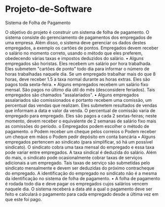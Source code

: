 # Projeto-de-Software

Sistema de Folha de Pagamento

O objetivo do projeto é construir um sistema de folha de pagamento. O sistema consiste do
gerenciamento de pagamentos dos empregados de uma empresa. Além disso, o sistema deve
gerenciar os dados destes empregados, a exemplo os cartões de pontos. Empregados devem receber
o salário no momento correto, usando o método que eles preferem, obedecendo várias taxas e
impostos deduzidos do salário.
• Alguns empregados são horistas. Eles recebem um salário por hora trabalhada. Eles
submetem "cartões de ponto" todo dia para informar o número de horas trabalhadas naquele
dia. Se um empregado trabalhar mais do que 8 horas, deve receber 1.5 a taxa normal
durante as horas extras. Eles são pagos toda sexta-feira.
• Alguns empregados recebem um salário fixo mensal. São pagos no último dia útil do mês
(desconsidere feriados). Tais empregados são chamados "assalariados".
• Alguns empregados assalariados são comissionados e portanto recebem uma comissão, um
percentual das vendas que realizam. Eles submetem resultados de vendas que informam a
data e valor da venda. O percentual de comissão varia de empregado para empregado. Eles
são pagos a cada 2 sextas-feiras; neste momento, devem receber o equivalente de 2 semanas
de salário fixo mais as comissões do período.
o Empregados podem escolher o método de pagamento.
o Podem receber um cheque pelos correios
o Podem receber um cheque em mãos
o Podem pedir depósito em conta bancária
• Alguns empregados pertencem ao sindicato (para simplificar, só há um possível sindicato).
O sindicato cobra uma taxa mensal do empregado e essa taxa pode variar entre
empregados. A taxa sindical é deduzida do salário. Além do mais, o sindicato pode
ocasionalmente cobrar taxas de serviços adicionais a um empregado. Tais taxas de serviço
são submetidas pelo sindicato mensalmente e devem ser deduzidas do próximo
contracheque do empregado. A identificação do empregado no sindicato não é a mesma da
identificação no sistema de folha de pagamento.
• A folha de pagamento é rodada todo dia e deve pagar os empregados cujos salários vencem
naquele dia. O sistema receberá a data até a qual o pagamento deve ser feito e calculará o
pagamento para cada empregado desde a última vez em que este foi pago.
